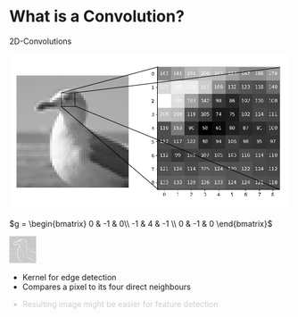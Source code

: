 # What is a Convolution?

2D-Convolutions

<div class="grid grid-cols-6 justify-center justify-items-center items-start">
<div class="col-span-3 self-center">
  <img src="/images/eye_array.png" class="max-h-90 shadow-xl" />
</div>
<div class="col-span-2 self-center">

<div class="grid grid-rows-2 items-center justify-items-center">

<div>

$g = \begin{bmatrix}
  0 & -1 & 0\\
  -1 & 4 & -1 \\
  0 & -1 & 0
\end{bmatrix}$

</div>

<img src="/images/2DConvolved.jpg" class="max-h-90 min-h-40 shadow-xl not-active" />
</div>
</div>
<div class="col-span-1 self-center">

<div>

* Kernel for edge detection
* Compares a pixel to its four direct neighbours

</div>

<div class="mt-5 not-active">

* Resulting image might be easier for feature detection

</div>


</div>
</div>

<style>

  .list li{
    margin-bottom: 1.8rem !important;
  }
    .not-active {
    opacity: 20%;
}
</style>